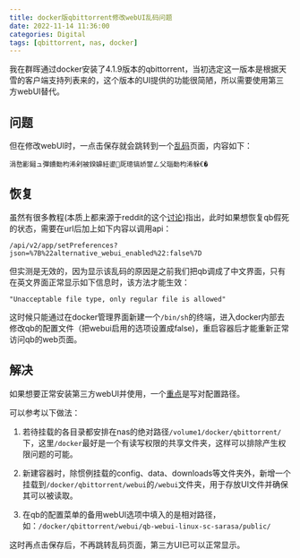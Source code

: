 ```yaml
---
title: docker版qbittorrent修改webUI乱码问题
date: 2022-11-14 11:36:00
categories: Digital
tags: [qbittorrent, nas, docker]
---
```


我在群晖通过docker安装了4.1.9版本的qbittorrent，当初选定这一版本是根据天雪的客户端支持列表来的，这个版本的UI提供的功能很简陋，所以需要使用第三方webUI替代。

<!-- more -->

## 问题

但在修改webUI时，一点击保存就会跳转到一个[乱码][1]页面，内容如下：

`涓嶅彲鎺ュ彈鐨勬枃浠剁被鍨嬶紝鍙厑璁镐娇鐢ㄥ父瑙勬枃浠躲€�`

## 恢复

虽然有很多教程(本质上都来源于reddit的这个[讨论][2])指出，此时如果想恢复qb假死的状态，需要在url后加上如下内容以调用api：

`/api/v2/app/setPreferences?json=%7B%22alternative_webui_enabled%22:false%7D`

但实测是无效的，因为显示该乱码的原因是之前我们把qb调成了中文界面，只有在英文界面正常显示如下信息时，该方法才能生效：

`"Unacceptable file type, only regular file is allowed"`

这时候只能通过在docker管理界面新建一个`/bin/sh`的终端，进入docker内部去修改qb的配置文件（把webui启用的选项设置成false)，重启容器后才能重新正常访问qb的web页面。

## 解决

如果想要正常安装第三方webUI并使用，一个[重点][3]是写对配置路径。

可以参考以下做法：

1. 若待挂载的各目录都安排在nas的绝对路径`/volume1/docker/qbittorrent/`下，这里`/docker`最好是一个有读写权限的共享文件夹，这样可以排除产生权限问题的可能。

2. 新建容器时，除惯例挂载的config、data、downloads等文件夹外，新增一个挂载到`/docker/qbittorrent/webui`的`/webui`文件夹，用于存放UI文件并确保其可以被读取。

3. 在qb的配置菜单的备用webUI选项中填入的是相对路径，如：`/docker/qbittorrent/webui/qb-webui-linux-sc-sarasa/public/`

这时再点击保存后，不再跳转乱码页面，第三方UI已可以正常显示。

[1]: https://github.com/PrintNow/MD-qBittorrent-web-ui/issues/2
[2]: https://www.reddit.com/r/qBittorrent/comments/ky01n4/web_ui_stuck_on_unacceptable_file_type_only/
[3]: https://github.com/miniers/qb-web/issues/22
